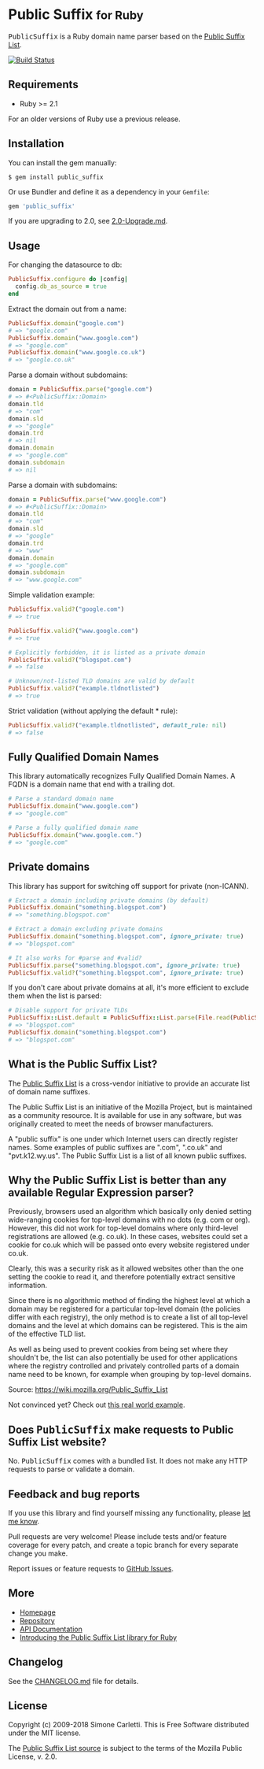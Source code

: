 # Public Suffix <small>for Ruby</small>

<tt>PublicSuffix</tt> is a Ruby domain name parser based on the [Public Suffix List](https://publicsuffix.org/).

[![Build Status](https://travis-ci.org/weppos/publicsuffix-ruby.svg?branch=master)](https://travis-ci.org/weppos/publicsuffix-ruby)


## Requirements

- Ruby >= 2.1

For an older versions of Ruby use a previous release.


## Installation

You can install the gem manually:

```shell
$ gem install public_suffix
```

Or use Bundler and define it as a dependency in your `Gemfile`:

```ruby
gem 'public_suffix'
```

If you are upgrading to 2.0, see [2.0-Upgrade.md](2.0-Upgrade.md).

## Usage

For changing the datasource to db:
```ruby
PublicSuffix.configure do |config|
  config.db_as_source = true
end
```

Extract the domain out from a name:

```ruby
PublicSuffix.domain("google.com")
# => "google.com"
PublicSuffix.domain("www.google.com")
# => "google.com"
PublicSuffix.domain("www.google.co.uk")
# => "google.co.uk"
```

Parse a domain without subdomains:

```ruby
domain = PublicSuffix.parse("google.com")
# => #<PublicSuffix::Domain>
domain.tld
# => "com"
domain.sld
# => "google"
domain.trd
# => nil
domain.domain
# => "google.com"
domain.subdomain
# => nil
```

Parse a domain with subdomains:

```ruby
domain = PublicSuffix.parse("www.google.com")
# => #<PublicSuffix::Domain>
domain.tld
# => "com"
domain.sld
# => "google"
domain.trd
# => "www"
domain.domain
# => "google.com"
domain.subdomain
# => "www.google.com"
```

Simple validation example:

```ruby
PublicSuffix.valid?("google.com")
# => true

PublicSuffix.valid?("www.google.com")
# => true

# Explicitly forbidden, it is listed as a private domain
PublicSuffix.valid?("blogspot.com")
# => false

# Unknown/not-listed TLD domains are valid by default
PublicSuffix.valid?("example.tldnotlisted")
# => true
```

Strict validation (without applying the default * rule):

```ruby
PublicSuffix.valid?("example.tldnotlisted", default_rule: nil)
# => false
```


## Fully Qualified Domain Names

This library automatically recognizes Fully Qualified Domain Names. A FQDN is a domain name that end with a trailing dot.

```ruby
# Parse a standard domain name
PublicSuffix.domain("www.google.com")
# => "google.com"

# Parse a fully qualified domain name
PublicSuffix.domain("www.google.com.")
# => "google.com"
```

## Private domains

This library has support for switching off support for private (non-ICANN).

```ruby
# Extract a domain including private domains (by default)
PublicSuffix.domain("something.blogspot.com")
# => "something.blogspot.com"

# Extract a domain excluding private domains
PublicSuffix.domain("something.blogspot.com", ignore_private: true)
# => "blogspot.com"

# It also works for #parse and #valid?
PublicSuffix.parse("something.blogspot.com", ignore_private: true)
PublicSuffix.valid?("something.blogspot.com", ignore_private: true)
```

If you don't care about private domains at all, it's more efficient to exclude them when the list is parsed:

```ruby
# Disable support for private TLDs
PublicSuffix::List.default = PublicSuffix::List.parse(File.read(PublicSuffix::List::DEFAULT_LIST_PATH), private_domains: false)
# => "blogspot.com"
PublicSuffix.domain("something.blogspot.com")
# => "blogspot.com"
```


## What is the Public Suffix List?

The [Public Suffix List](https://publicsuffix.org) is a cross-vendor initiative to provide an accurate list of domain name suffixes.

The Public Suffix List is an initiative of the Mozilla Project, but is maintained as a community resource. It is available for use in any software, but was originally created to meet the needs of browser manufacturers.

A "public suffix" is one under which Internet users can directly register names. Some examples of public suffixes are ".com", ".co.uk" and "pvt.k12.wy.us". The Public Suffix List is a list of all known public suffixes.


## Why the Public Suffix List is better than any available Regular Expression parser?

Previously, browsers used an algorithm which basically only denied setting wide-ranging cookies for top-level domains with no dots (e.g. com or org). However, this did not work for top-level domains where only third-level registrations are allowed (e.g. co.uk). In these cases, websites could set a cookie for co.uk which will be passed onto every website registered under co.uk.

Clearly, this was a security risk as it allowed websites other than the one setting the cookie to read it, and therefore potentially extract sensitive information.

Since there is no algorithmic method of finding the highest level at which a domain may be registered for a particular top-level domain (the policies differ with each registry), the only method is to create a list of all top-level domains and the level at which domains can be registered. This is the aim of the effective TLD list.

As well as being used to prevent cookies from being set where they shouldn't be, the list can also potentially be used for other applications where the registry controlled and privately controlled parts of a domain name need to be known, for example when grouping by top-level domains.

Source: https://wiki.mozilla.org/Public_Suffix_List

Not convinced yet? Check out [this real world example](https://stackoverflow.com/q/288810/123527).


## Does <tt>PublicSuffix</tt> make requests to Public Suffix List website?

No. <tt>PublicSuffix</tt> comes with a bundled list. It does not make any HTTP requests to parse or validate a domain.


## Feedback and bug reports

If you use this library and find yourself missing any functionality, please [let me know](mailto:weppos@weppos.net).

Pull requests are very welcome! Please include tests and/or feature coverage for every patch, and create a topic branch for every separate change you make.

Report issues or feature requests to [GitHub Issues](https://github.com/weppos/publicsuffix-ruby/issues).


## More

- [Homepage](https://simonecarletti.com/code/publicsuffix-ruby)
- [Repository](https://github.com/weppos/publicsuffix-ruby)
- [API Documentation](http://rubydoc.info/gems/public_suffix)
- [Introducing the Public Suffix List library for Ruby](https://simonecarletti.com/blog/2010/06/public-suffix-list-library-for-ruby/)


## Changelog

See the [CHANGELOG.md](CHANGELOG.md) file for details.


## License

Copyright (c) 2009-2018 Simone Carletti. This is Free Software distributed under the MIT license.

The [Public Suffix List source](https://publicsuffix.org/list/) is subject to the terms of the Mozilla Public License, v. 2.0.
